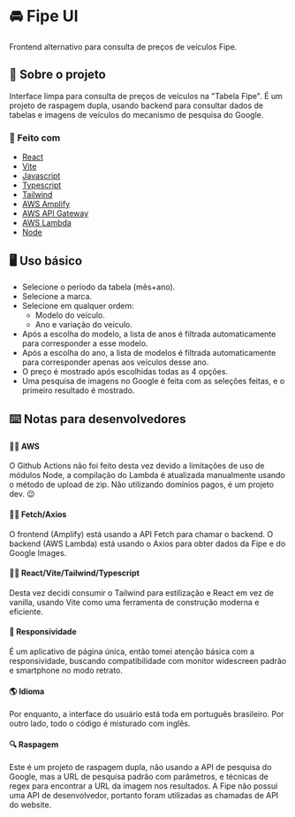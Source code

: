 # :oncoming_automobile: Fipe UI
Frontend alternativo para consulta de preços de veículos Fipe.

<!-- SOBRE -->
## :page_with_curl: Sobre o projeto
Interface limpa para consulta de preços de veículos na "Tabela Fipe".
É um projeto de raspagem dupla, usando backend para consultar dados de tabelas e imagens de veículos do mecanismo de pesquisa do Google.

### :construction: Feito com
* [React](https://reactjs.org/)
* [Vite](https://vitejs.dev/)
* [Javascript](https://developer.mozilla.org/en/JavaScript)
* [Typescript](https://www.typescriptlang.org/)
* [Tailwind](https://tailwindcss.com/)
* [AWS Amplify](https://aws.amazon.com/amplify)
* [AWS API Gateway](https://aws.amazon.com/api-gateway)
* [AWS Lambda](https://aws.amazon.com/lambda)
* [Node](https://nodejs.org)

<!-- USO -->
## :desktop_computer: Uso básico
* Selecione o período da tabela (mês+ano).
* Selecione a marca.
* Selecione em qualquer ordem:
  * Modelo do veículo.
  * Ano e variação do veículo.
* Após a escolha do modelo, a lista de anos é filtrada automaticamente para corresponder a esse modelo.
* Após a escolha do ano, a lista de modelos é filtrada automaticamente para corresponder apenas aos veículos desse ano.
* O preço é mostrado após escolhidas todas as 4 opções.
* Uma pesquisa de imagens no Google é feita com as seleções feitas, e o primeiro resultado é mostrado.

<!-- NOTAS PARA DESENVOLVEDORES -->
## ⌨️ Notas para desenvolvedores
#### :man_technologist: AWS
O Github Actions não foi feito desta vez devido a limitações de uso de módulos Node, a compilação do Lambda é atualizada manualmente usando o método de upload de zip.
Não utilizando domínios pagos, é um projeto dev. 😉
#### :man_technologist: Fetch/Axios
O frontend (Amplify) está usando a API Fetch para chamar o backend.
O backend (AWS Lambda) está usando o Axios para obter dados da Fipe e do Google Images.
#### :man_technologist: React/Vite/Tailwind/Typescript
Desta vez decidi consumir o Tailwind para estilização e React em vez de vanilla, usando Vite como uma ferramenta de construção moderna e eficiente.
#### :iphone: Responsividade
É um aplicativo de página única, então tomei atenção básica com a responsividade, buscando compatibilidade com monitor widescreen padrão e smartphone no modo retrato.
#### :earth_americas: Idioma
Por enquanto, a interface do usuário está toda em português brasileiro. Por outro lado, todo o código é misturado com inglês.
#### :mag: Raspagem
Este é um projeto de raspagem dupla, não usando a API de pesquisa do Google, mas a URL de pesquisa padrão com parâmetros, e técnicas de regex para encontrar a URL da imagem nos resultados.
A Fipe não possui uma API de desenvolvedor, portanto foram utilizadas as chamadas de API do website.
